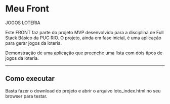 # Meu Front

JOGOS LOTERIA

Este FRONT faz parte do projeto MVP desenvolvido para a disciplina de Full Stack Básico da PUC RIO.
O projeto, ainda em fase inicial, é uma aplicação para gerar jogos da loteria.

Demonstração de uma aplicação que preenche uma lista com dois tipos de jogos da loteria.

---
## Como executar

Basta fazer o download do projeto e abrir o arquivo loto_index.html no seu browser para testar.
